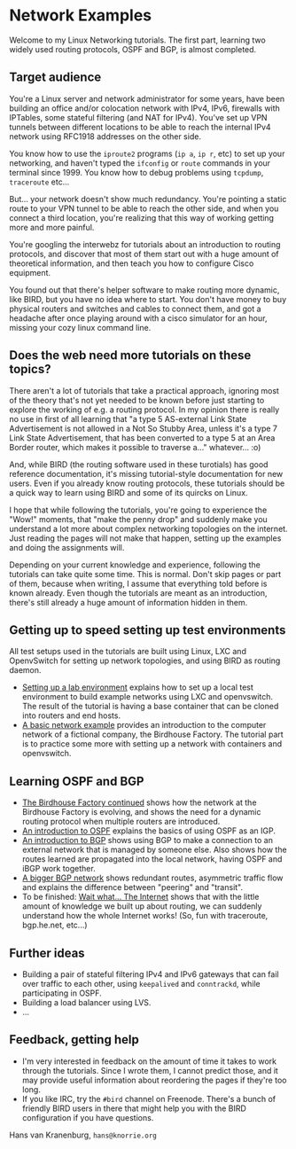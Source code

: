 Network Examples
================

Welcome to my Linux Networking tutorials. The first part, learning two widely used routing protocols, OSPF and BGP, is almost completed.

## Target audience

You're a Linux server and network administrator for some years, have been building an office and/or colocation network with IPv4, IPv6, firewalls with IPTables, some stateful filtering (and NAT for IPv4). You've set up VPN tunnels between different locations to be able to reach the internal IPv4 network using RFC1918 addresses on the other side.

You know how to use the `iproute2` programs (`ip a`, `ip r`, etc) to set up your networking, and haven't typed the `ifconfig` or `route` commands in your terminal since 1999. You know how to debug problems using `tcpdump`, `traceroute` etc...

But... your network doesn't show much redundancy. You're pointing a static route to your VPN tunnel to be able to reach the other side, and when you connect a third location, you're realizing that this way of working getting more and more painful.

You're googling the interwebz for tutorials about an introduction to routing protocols, and discover that most of them start out with a huge amount of theoretical information, and then teach you how to configure Cisco equipment.

You found out that there's helper software to make routing more dynamic, like BIRD, but you have no idea where to start. You don't have money to buy physical routers and switches and cables to connect them, and got a headache after once playing around with a cisco simulator for an hour, missing your cozy linux command line.

## Does the web need more tutorials on these topics?

There aren't a lot of tutorials that take a practical approach, ignoring most of the theory that's not yet needed to be known before just starting to explore the working of e.g. a routing protocol. In my opinion there is really no use in first of all learning that "a type 5 AS-external Link State Advertisement is not allowed in a Not So Stubby Area, unless it's a type 7 Link State Advertisement, that has been converted to a type 5 at an Area Border router, which makes it possible to traverse a..." whatever... :o)

And, while BIRD (the routing software used in these turotials) has good reference documentation, it's missing tutorial-style documentation for new users. Even if you already know routing protocols, these tutorials should be a quick way to learn using BIRD and some of its quircks on Linux.

I hope that while following the tutorials, you're going to experience the "Wow!" moments, that "make the penny drop" and suddenly make you understand a lot more about complex networking topologies on the internet. Just reading the pages will not make that happen, setting up the examples and doing the assignments will.

Depending on your current knowledge and experience, following the tutorials can take quite some time. This is normal. Don't skip pages or part of them, because when writing, I assume that everything told before is known already. Even though the tutorials are meant as an introduction, there's still already a huge amount of information hidden in them.

## Getting up to speed setting up test environments

All test setups used in the tutorials are built using Linux, LXC and OpenvSwitch for setting up network topologies, and using BIRD as routing daemon.

 * [Setting up a lab environment](/lxcbird/README.md) explains how to set up a local test environment to build example networks using LXC and openvswitch. The result of the tutorial is having a base container that can be cloned into routers and end hosts.
 * [A basic network example](/birdhouse-intro/README.md) provides an introduction to the computer network of a fictional company, the Birdhouse Factory. The tutorial part is to practice some more with setting up a network with containers and openvswitch.

## Learning OSPF and BGP

 * [The Birdhouse Factory continued](/birdhouse-vlans-vpn/README.md) shows how the network at the Birdhouse Factory is evolving, and shows the need for a dynamic routing protocol when multiple routers are introduced.
 * [An introduction to OSPF](/ospf-intro/README.md) explains the basics of using OSPF as an IGP.
 * [An introduction to BGP](/bgp-intro/README.md) shows using BGP to make a connection to an external network that is managed by someone else. Also shows how the routes learned are propagated into the local network, having OSPF and iBGP work together.
 * [A bigger BGP network](/bgp-contd/README.md) shows redundant routes, asymmetric traffic flow and explains the difference between "peering" and "transit".
 * To be finished: [Wait what... The Internet](/routing-on-the-internet/README.md) shows that with the little amount of knowledge we built up about routing, we can suddenly understand how the whole Internet works! (So, fun with traceroute, bgp.he.net, etc...)

## Further ideas

 * Building a pair of stateful filtering IPv4 and IPv6 gateways that can fail over traffic to each other, using `keepalived` and `conntrackd`, while participating in OSPF.
 * Building a load balancer using LVS.
 * ...

## Feedback, getting help

 * I'm very interested in feedback on the amount of time it takes to work through the tutorials. Since I wrote them, I cannot predict those, and it may provide useful information about reordering the pages if they're too long.
 * If you like IRC, try the `#bird` channel on Freenode. There's a bunch of friendly BIRD users in there that might help you with the BIRD configuration if you have questions.

Hans van Kranenburg, `hans@knorrie.org`
